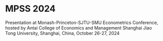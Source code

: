 # MPSS 2024

Presentation at Monash-Princeton-SJTU-SMU
Econometrics Conference, hosted by Antai College of Economics and Management
Shanghai Jiao Tong University, Shanghai, China,
October 26-27, 2024
